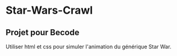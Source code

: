 # Star-Wars-Crawl
## Projet pour Becode
Utiliser html et css pour simuler l'animation du générique Star War.
